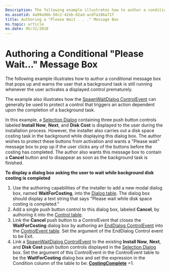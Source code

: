 ```yaml
---
Description: The following example illustrates how to author a conditional message box that pops up and warns the user that a background task is still running whenever the user activates a displayed control prematurely.
ms.assetid: 4a99a96b-50c2-42eb-82ad-acdfa186a71f
title: Authoring a "Please Wait . . ." Message Box
ms.topic: article
ms.date: 05/31/2018
---
```


# Authoring a Conditional "Please Wait..." Message Box

The following example illustrates how to author a conditional message box that pops up and warns the user that a background task is still running whenever the user activates a displayed control prematurely.

The example also illustrates how the [SpawnWaitDialog ControlEvent](spawnwaitdialog-controlevent.md) can generally be used to protect a control that triggers an action dependent upon the completion of a background task.

In this example, a [Selection Dialog](selection-dialog.md) containing three push button controls labeled **Install Now**, **Next**, and **Disk Cost** is displayed to the user during the installation process. However, the installer also carries out a disk space costing task in the background while displaying this dialog box. The author wishes to protect these buttons from activation and wants a "Please wait" message box to pop up if the user clicks any of the buttons before the costing has completed. The author also wants this message box to contain a **Cancel** button and to disappear as soon as the background task is finished.

**To display a dialog box asking the user to wait while background disk costing is completed**

1.  Use the authoring capabilities of the installer to add a new modal dialog box, named **WaitForCosting**, into the [Dialog table](dialog-table.md). The dialog box should display a text string that says "Please wait while disk space costing is completed."
2.  Add a single push button control to this dialog box, labeled **Cancel**, by authoring it into the [Control table](control-table.md).
3.  Link the **Cancel** push button to a ControlEvent that closes the **WaitForCosting** dialog box by authoring an [EndDialog ControlEvent](enddialog-controlevent.md) into the [ControlEvent table](controlevent-table.md). Set the argument of the EndDialog Control event to be Exit.
4.  Link a [SpawnWaitDialog ControlEvent](spawnwaitdialog-controlevent.md) to the existing **Install Now**, **Next**, and **Disk Cost** push button controls displayed in the [Selection Dialog](selection-dialog.md) box. Set the argument of this ControlEvent in the ControlEvent table to be the **WaitForCosting** dialog box and set the expression in the Condition column of the table to be: [**CostingComplete**](costingcomplete.md) =1.

 

 



